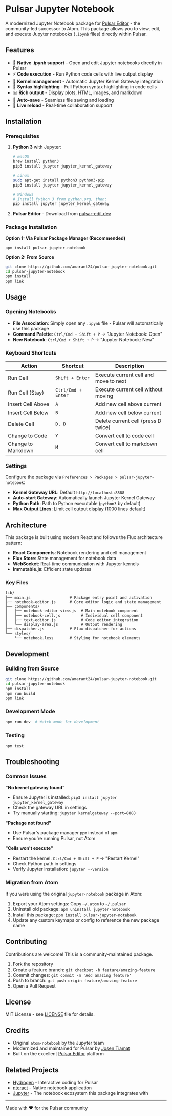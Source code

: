 # Pulsar Jupyter Notebook

A modernized Jupyter Notebook package for [Pulsar Editor](https://pulsar-edit.dev) - the community-led successor to Atom. This package allows you to view, edit, and execute Jupyter notebooks (`.ipynb` files) directly within Pulsar.

## Features

- 🚀 **Native .ipynb support** - Open and edit Jupyter notebooks directly in Pulsar
- ⚡ **Code execution** - Run Python code cells with live output display
- 🔧 **Kernel management** - Automatic Jupyter Kernel Gateway integration
- 🎨 **Syntax highlighting** - Full Python syntax highlighting in code cells
- 📊 **Rich output** - Display plots, HTML, images, and markdown
- 💾 **Auto-save** - Seamless file saving and loading
- 🔄 **Live reload** - Real-time collaboration support

## Installation

### Prerequisites

1. **Python 3** with Jupyter:
   ```bash
   # macOS
   brew install python3
   pip3 install jupyter jupyter_kernel_gateway

   # Linux
   sudo apt-get install python3 python3-pip
   pip3 install jupyter jupyter_kernel_gateway

   # Windows
   # Install Python 3 from python.org, then:
   pip install jupyter jupyter_kernel_gateway
   ```

2. **Pulsar Editor** - Download from [pulsar-edit.dev](https://pulsar-edit.dev)

### Package Installation

**Option 1: Via Pulsar Package Manager (Recommended)**
```bash
ppm install pulsar-jupyter-notebook
```

**Option 2: From Source**
```bash
git clone https://github.com/amarant24/pulsar-jupyter-notebook.git
cd pulsar-jupyter-notebook
ppm install
ppm link
```

## Usage

### Opening Notebooks

- **File Association**: Simply open any `.ipynb` file - Pulsar will automatically use this package
- **Command Palette**: `Ctrl/Cmd + Shift + P` → "Jupyter Notebook: Open"
- **New Notebook**: `Ctrl/Cmd + Shift + P` → "Jupyter Notebook: New"

### Keyboard Shortcuts

| Action | Shortcut | Description |
|--------|----------|-------------|
| Run Cell | `Shift + Enter` | Execute current cell and move to next |
| Run Cell (Stay) | `Ctrl/Cmd + Enter` | Execute current cell without moving |
| Insert Cell Above | `A` | Add new cell above current |
| Insert Cell Below | `B` | Add new cell below current |
| Delete Cell | `D, D` | Delete current cell (press D twice) |
| Change to Code | `Y` | Convert cell to code cell |
| Change to Markdown | `M` | Convert cell to markdown cell |

### Settings

Configure the package via `Preferences > Packages > pulsar-jupyter-notebook`:

- **Kernel Gateway URL**: Default `http://localhost:8888`
- **Auto-start Gateway**: Automatically launch Jupyter Kernel Gateway
- **Python Path**: Path to Python executable (`python3` by default)
- **Max Output Lines**: Limit cell output display (1000 lines default)

## Architecture

This package is built using modern React and follows the Flux architecture pattern:

- **React Components**: Notebook rendering and cell management
- **Flux Store**: State management for notebook data
- **WebSocket**: Real-time communication with Jupyter kernels
- **Immutable.js**: Efficient state updates

### Key Files

```
lib/
├── main.js                 # Package entry point and activation
├── notebook-editor.js      # Core editor logic and state management
├── components/
│   ├── notebook-editor-view.js  # Main notebook component
│   ├── notebook-cell.js         # Individual cell component
│   ├── text-editor.js           # Code editor integration
│   └── display-area.js          # Output rendering
├── dispatcher.js           # Flux dispatcher for actions
└── styles/
    └── notebook.less       # Styling for notebook elements
```

## Development

### Building from Source

```bash
git clone https://github.com/amarant24/pulsar-jupyter-notebook.git
cd pulsar-jupyter-notebook
npm install
npm run build
ppm link
```

### Development Mode

```bash
npm run dev  # Watch mode for development
```

### Testing

```bash
npm test
```

## Troubleshooting

### Common Issues

**"No kernel gateway found"**
- Ensure Jupyter is installed: `pip3 install jupyter jupyter_kernel_gateway`
- Check the gateway URL in settings
- Try manually starting: `jupyter kernelgateway --port=8888`

**"Package not found"**
- Use Pulsar's package manager `ppm` instead of `apm`
- Ensure you're running Pulsar, not Atom

**"Cells won't execute"**
- Restart the kernel: `Ctrl/Cmd + Shift + P` → "Restart Kernel"
- Check Python path in settings
- Verify Jupyter installation: `jupyter --version`

### Migration from Atom

If you were using the original `jupyter-notebook` package in Atom:

1. Export your Atom settings: Copy `~/.atom` to `~/.pulsar`
2. Uninstall old package: `apm uninstall jupyter-notebook`
3. Install this package: `ppm install pulsar-jupyter-notebook`
4. Update any custom keymaps or config to reference the new package name

## Contributing

Contributions are welcome! This is a community-maintained package.

1. Fork the repository
2. Create a feature branch: `git checkout -b feature/amazing-feature`
3. Commit changes: `git commit -m 'Add amazing feature'`
4. Push to branch: `git push origin feature/amazing-feature`
5. Open a Pull Request

## License

MIT License - see [LICENSE](LICENSE) file for details.

## Credits

- Original `atom-notebook` by the Jupyter team
- Modernized and maintained for Pulsar by [Josen Tiamat](https://github.com/amarant24)
- Built on the excellent [Pulsar Editor](https://pulsar-edit.dev) platform

## Related Projects

- [Hydrogen](https://github.com/nteract/hydrogen) - Interactive coding for Pulsar
- [nteract](https://nteract.io/) - Native notebook application
- [Jupyter](https://jupyter.org/) - The notebook ecosystem this package integrates with

---

Made with ❤️ for the Pulsar community
